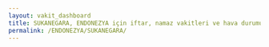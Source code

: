 ```yaml
---
layout: vakit_dashboard
title: SUKANEGARA, ENDONEZYA için iftar, namaz vakitleri ve hava durumu - ilçe/eyalet seç
permalink: /ENDONEZYA/SUKANEGARA/
---
```


<script type="text/javascript">
  var GLOBAL_COUNTRY = 'ENDONEZYA';
  var GLOBAL_CITY = 'SUKANEGARA';
  var GLOBAL_STATE = '';
  var lat = 72;
  var lon = 21;
</script>
